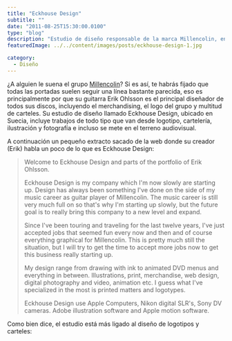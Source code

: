 ```yaml
---
title: "Eckhouse Design"
subtitle: ""
date: "2011-08-25T15:30:00.0100"
type: "blog"
description: "Estudio de diseño responsable de la marca Millencolin, entre otras"
featuredImage: ../../content/images/posts/eckhouse-design-1.jpg

category:
  - Diseño
---
```


¿A alguien le suena el grupo [Millencolin](https://es.wikipedia.org/wiki/Millencolin)? Si es así, te habrás fijado que todas las portadas suelen seguir una línea bastante parecida, eso es principalmente por que su guitarra Erik Ohlsson es el principal diseñador de todos sus discos, incluyendo el merchandising, el logo del grupo y multitud de carteles. Su estudio de diseño llamado Eckhouse Design, ubicado en Suecia, incluye trabajos de todo tipo que van desde logotipo, cartelería, ilustración y fotografía e incluso se mete en el terreno audiovisual.

A continuación un pequeño extracto sacado de la web donde su creador (Erik) habla un poco de lo que es Eckhouse Design:

> Welcome to Eckhouse Design and parts of the portfolio of Erik Ohlsson.
>
> Eckhouse Design is my company which I'm now slowly are starting up. Design has always been something I've done on the side of my music career as guitar player of Millencolin. The music career is still very much full on so that's why I'm starting up slowly, but the future goal is to really bring this company to a new level and expand.
>
> Since I've been touring and traveling for the last twelve years, I've just accepted jobs that seemed fun every now and then and of course everything graphical for Millencolin. This is pretty much still the situation, but I will try to get the time to accept more jobs now to get this business really starting up.
>
> My design range from drawing with ink to animated DVD menus and everything in between. Illustrations, print, merchandise, web design, digital photography and video, animation etc. I guess what I've specialized in the most is printed matters and logotypes.
>
> Eckhouse Design use Apple Computers, Nikon digital SLR's, Sony DV cameras. Adobe illustration software and Apple motion software.

Como bien dice, el estudio está más ligado al diseño de logotipos y carteles:
